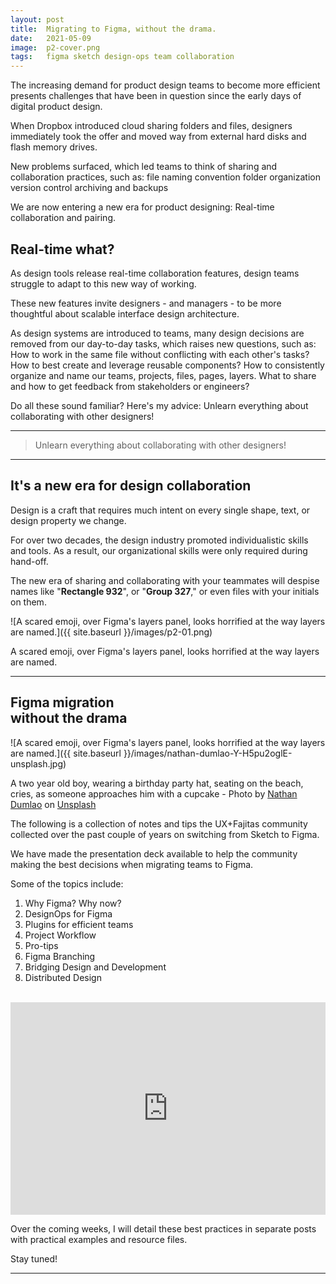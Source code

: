 ```yaml
---
layout: post
title:  Migrating to Figma, without the drama.
date:   2021-05-09
image:  p2-cover.png
tags:   figma sketch design-ops team collaboration
---
```

The increasing demand for product design teams to become more efficient presents challenges that have been in question since the early days of digital product design. 

When Dropbox introduced cloud sharing folders and files, designers immediately took the offer and moved way from external hard disks and flash memory drives.

New problems surfaced, which led teams to think of sharing and collaboration practices, such as: 
file naming convention 
folder organization
version control
archiving and backups

We are now entering a new era for product designing: Real-time collaboration and pairing.

## Real-time what?
As design tools release real-time collaboration features, design teams struggle to adapt to this new way of working. 

These new features invite designers - and managers - to be more thoughtful about scalable interface design architecture.

As design systems are introduced to teams, many design decisions are removed from our day-to-day tasks, which raises new questions, such as:
How to work in the same file without conflicting with each other's tasks?
How to best create and leverage reusable components?
How to consistently organize and name our teams, projects, files, pages, layers. 
What to share and how to get feedback from stakeholders or engineers?

Do all these sound familiar? Here's my advice: Unlearn everything about collaborating with other designers!

<hr/>

<blockquote>Unlearn everything about collaborating with other designers!</blockquote>

<hr/>

## It's a new era for design collaboration

Design is a craft that requires much intent on every single shape, text, or design property we change. 

For over two decades, the design industry promoted individualistic skills and tools. As a result, our organizational skills were only required during hand-off.

The new era of sharing and collaborating with your teammates will despise names like "__Rectangle 932__", or "__Group 327__," or even files with your initials on them.

![A scared emoji, over Figma's layers panel, looks horrified at the way layers are named.]({{ site.baseurl }}/images/p2-01.png)
<p class="caption">A scared emoji, over Figma's layers panel, looks horrified at the way layers are named.</p>

<hr/>

## Figma migration<br/>without the drama

![A scared emoji, over Figma's layers panel, looks horrified at the way layers are named.]({{ site.baseurl }}/images/nathan-dumlao-Y-H5pu2oglE-unsplash.jpg)
<p class="caption">A two year old boy, wearing a birthday party hat, seating on the beach, cries, as someone approaches him with a cupcake - Photo by <a href="https://unsplash.com/@nate_dumlao?utm_source=unsplash&utm_medium=referral&utm_content=creditCopyText">Nathan Dumlao</a> on <a href="https://unsplash.com/s/photos/crying?utm_source=unsplash&utm_medium=referral&utm_content=creditCopyText">Unsplash</a></p>


The following is a collection of notes and tips the UX+Fajitas community collected over the past couple of years on switching from Sketch to Figma. 

We have made the presentation deck available to help the community making the best decisions when migrating teams to Figma.

Some of the topics include:

1. Why Figma? Why now?
2. DesignOps for Figma
3. Plugins for efficient teams
4. Project Workflow 
5. Pro-tips
6. Figma Branching
7. Bridging Design and Development  
8. Distributed Design 

<br/>

 <iframe src="https://docs.google.com/presentation/d/e/2PACX-1vT23gstkcvQSWjfRJDZh5qC-S95Pe8bvtw2baxkuvoRDurwjmwNCCjWkHBXK2r0eVHsqo5TksbMr-xY/embed?start=false&loop=false&delayms=3000" frameborder="0" width="100%" height="340" allowfullscreen="true" mozallowfullscreen="true" webkitallowfullscreen="true"></iframe>

<br/>

 Over the coming weeks, I will detail these best practices in separate posts with practical examples and resource files.

 Stay tuned!

 <hr/>
